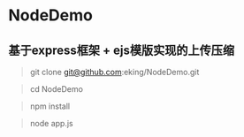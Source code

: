 NodeDemo
========

## 基于express框架 + ejs模版实现的上传压缩


> git clone git@github.com:eking/NodeDemo.git

> cd NodeDemo

> npm install

> node app.js


